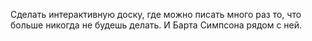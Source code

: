 Сделать интерактивную доску, где можно писать много раз то, что больше никогда не будешь делать.
И Барта Симпсона рядом с ней.